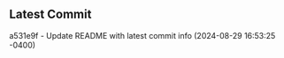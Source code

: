 
## Latest Commit
a531e9f - Update README with latest commit info (2024-08-29 16:53:25 -0400) <Yunxi-Zhou>
